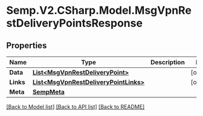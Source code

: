 # Semp.V2.CSharp.Model.MsgVpnRestDeliveryPointsResponse
## Properties

Name | Type | Description | Notes
------------ | ------------- | ------------- | -------------
**Data** | [**List&lt;MsgVpnRestDeliveryPoint&gt;**](MsgVpnRestDeliveryPoint.md) |  | [optional] 
**Links** | [**List&lt;MsgVpnRestDeliveryPointLinks&gt;**](MsgVpnRestDeliveryPointLinks.md) |  | [optional] 
**Meta** | [**SempMeta**](SempMeta.md) |  | 

[[Back to Model list]](../README.md#documentation-for-models) [[Back to API list]](../README.md#documentation-for-api-endpoints) [[Back to README]](../README.md)


